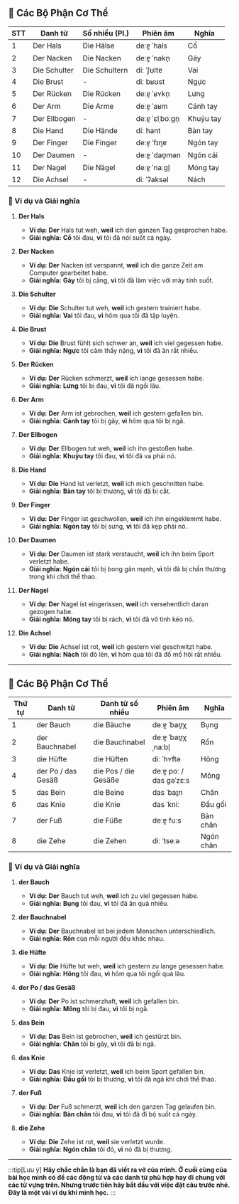 ## **🦵 Các Bộ Phận Cơ Thể**

| **STT** | **Danh từ**  | **Số nhiều (Pl.)** | **Phiên âm**     | **Nghĩa** |
| ------- | ------------ | ------------------ | ---------------- | --------- |
| 1       | Der Hals     | Die Hälse          | deːɐ̯ ˈhals      | Cổ        |
| 2       | Der Nacken   | Die Nacken         | deːɐ̯ ˈnakn̩     | Gáy       |
| 3       | Die Schulter | Die Schultern      | diː ˈʃʊltɐ       | Vai       |
| 4       | Die Brust    | -                  | diː bʁʊst        | Ngực      |
| 5       | Der Rücken   | Die Rücken         | deːɐ̯ ˈʁʏkn̩     | Lưng      |
| 6       | Der Arm      | Die Arme           | deːɐ̯ ˈaʁm       | Cánh tay  |
| 7       | Der Ellbogen | -                  | deːɐ̯ ˈɛlˌboːɡn̩ | Khuỷu tay |
| 8       | Die Hand     | Die Hände          | diː hant         | Bàn tay   |
| 9       | Der Finger   | Die Finger         | deːɐ̯ ˈfɪŋɐ      | Ngón tay  |
| 10      | Der Daumen   | -                  | deːɐ̯ ˈdaʊ̯mən   | Ngón cái  |
| 11      | Der Nagel    | Die Nägel          | deːɐ̯ ˈnaːɡl̩    | Móng tay  |
| 12      | Die Achsel   | -                  | diː ˈʔaksəl      | Nách      |

### **📌 Ví dụ và Giải nghĩa**

1. **Der Hals**
    
    - **Ví dụ:** **Der** Hals tut weh, **weil** ich den ganzen Tag gesprochen habe.
    - **Giải nghĩa:** **Cổ** tôi đau, **vì** tôi đã nói suốt cả ngày.
2. **Der Nacken**
    
    - **Ví dụ:** **Der** Nacken ist verspannt, **weil** ich die ganze Zeit am Computer gearbeitet habe.
    - **Giải nghĩa:** **Gáy** tôi bị căng, **vì** tôi đã làm việc với máy tính suốt.
3. **Die Schulter**
    
    - **Ví dụ:** **Die** Schulter tut weh, **weil** ich gestern trainiert habe.
    - **Giải nghĩa:** **Vai** tôi đau, **vì** hôm qua tôi đã tập luyện.
4. **Die Brust**
    
    - **Ví dụ:** **Die** Brust fühlt sich schwer an, **weil** ich viel gegessen habe.
    - **Giải nghĩa:** **Ngực** tôi cảm thấy nặng, **vì** tôi đã ăn rất nhiều.
5. **Der Rücken**
    
    - **Ví dụ:** **Der** Rücken schmerzt, **weil** ich lange gesessen habe.
    - **Giải nghĩa:** **Lưng** tôi bị đau, **vì** tôi đã ngồi lâu.
6. **Der Arm**
    
    - **Ví dụ:** **Der** Arm ist gebrochen, **weil** ich gestern gefallen bin.
    - **Giải nghĩa:** **Cánh tay** tôi bị gãy, **vì** hôm qua tôi bị ngã.
7. **Der Ellbogen**
    
    - **Ví dụ:** **Der** Ellbogen tut weh, **weil** ich ihn gestoßen habe.
    - **Giải nghĩa:** **Khuỷu tay** tôi đau, **vì** tôi đã va phải nó.
8. **Die Hand**
    
    - **Ví dụ:** **Die** Hand ist verletzt, **weil** ich mich geschnitten habe.
    - **Giải nghĩa:** **Bàn tay** tôi bị thương, **vì** tôi đã bị cắt.
9. **Der Finger**
    
    - **Ví dụ:** **Der** Finger ist geschwollen, **weil** ich ihn eingeklemmt habe.
    - **Giải nghĩa:** **Ngón tay** tôi bị sưng, **vì** tôi đã kẹp phải nó.
10. **Der Daumen**
    
    - **Ví dụ:** **Der** Daumen ist stark verstaucht, **weil** ich ihn beim Sport verletzt habe.
    - **Giải nghĩa:** **Ngón cái** tôi bị bong gân mạnh, **vì** tôi đã bị chấn thương trong khi chơi thể thao.
11. **Der Nagel**
    
    - **Ví dụ:** **Der** Nagel ist eingerissen, **weil** ich versehentlich daran gezogen habe.
    - **Giải nghĩa:** **Móng tay** tôi bị rách, **vì** tôi đã vô tình kéo nó.
12. **Die Achsel**
    
    - **Ví dụ:** **Die** Achsel ist rot, **weil** ich gestern viel geschwitzt habe.
    - **Giải nghĩa:** **Nách** tôi đỏ lên, **vì** hôm qua tôi đã đổ mồ hôi rất nhiều.

---
## **🦶 Các Bộ Phận Cơ Thể**

|**Thứ tự**|**Danh từ**|**Danh từ số nhiều**|**Phiên âm**|**Nghĩa**|
|---|---|---|---|---|
|1|der Bauch|die Bäuche|deːɐ̯ ˈbaʊ̯χ|Bụng|
|2|der Bauchnabel|die Bauchnabel|deːɐ̯ ˈbaʊ̯χˌnaːbl̩|Rốn|
|3|die Hüfte|die Hüften|diː ˈhʏftə|Hông|
|4|der Po / das Gesäß|die Pos / die Gesäße|deːɐ̯ poː / das ɡəˈzɛːs|Mông|
|5|das Bein|die Beine|das ˈbaɪ̯n|Chân|
|6|das Knie|die Knie|das ˈkniː|Đầu gối|
|7|der Fuß|die Füße|deːɐ̯ fuːs|Bàn chân|
|8|die Zehe|die Zehen|diː ˈtseːə|Ngón chân|

### **📌 Ví dụ và Giải nghĩa**

1. **der Bauch**
    
    - **Ví dụ:** **Der** Bauch tut weh, **weil** ich zu viel gegessen habe.
    - **Giải nghĩa:** **Bụng** tôi đau, **vì** tôi đã ăn quá nhiều.
2. **der Bauchnabel**
    
    - **Ví dụ:** **Der** Bauchnabel ist bei jedem Menschen unterschiedlich.
    - **Giải nghĩa:** **Rốn** của mỗi người đều khác nhau.
3. **die Hüfte**
    
    - **Ví dụ:** **Die** Hüfte tut weh, **weil** ich gestern zu lange gesessen habe.
    - **Giải nghĩa:** **Hông** tôi đau, **vì** hôm qua tôi ngồi quá lâu.
4. **der Po / das Gesäß**
    
    - **Ví dụ:** **Der** Po ist schmerzhaft, **weil** ich gefallen bin.
    - **Giải nghĩa:** **Mông** tôi bị đau, **vì** tôi bị ngã.
5. **das Bein**
    
    - **Ví dụ:** **Das** Bein ist gebrochen, **weil** ich gestürzt bin.
    - **Giải nghĩa:** **Chân** tôi bị gãy, **vì** tôi đã bị ngã.
6. **das Knie**
    
    - **Ví dụ:** **Das** Knie ist verletzt, **weil** ich beim Sport gefallen bin.
    - **Giải nghĩa:** **Đầu gối** tôi bị thương, **vì** tôi đã ngã khi chơi thể thao.
7. **der Fuß**
    
    - **Ví dụ:** **Der** Fuß schmerzt, **weil** ich den ganzen Tag gelaufen bin.
    - **Giải nghĩa:** **Bàn chân** tôi đau, **vì** tôi đã đi bộ suốt cả ngày.
8. **die Zehe**
    
    - **Ví dụ:** **Die** Zehe ist rot, **weil** sie verletzt wurde.
    - **Giải nghĩa:** **Ngón chân** tôi đỏ, **vì** nó đã bị thương.

---
:::tip[Lưu ý]
**Hãy chắc chắn là bạn đã viết ra vở của mình. Ở cuối cùng của bài học mình có để các động từ và các danh từ phù hợp hay đi chung với các từ vựng trên. Nhưng trước tiên hãy bắt đầu với việc đặt câu trước nhé. Đây là một vài ví dụ khi mình học.**
:::